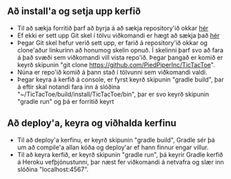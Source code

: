<insert manual>

## Að install'a og setja upp kerfið

 - Til að sækja forritið þarf að byrja á að sækja repository'ið okkar [hér](https://github.com/PiedPiperInc/TicTacToe)
 - Ef ekki er sett upp Git skel í tölvu viðkomandi er hægt að sækja það [hér](https://git-scm.com/downloads)
 - Þegar Git skel hefur verið sett upp, er farið á repository'ið okkar og clone'aður linkurinn að honumog skelin opnuð. Í skelinni þarf svo að fara á það svæði sem viðkomandi vill vista repo'ið. Þegar þangað er komið er keyrð skipunin "git clone https://github.com/PiedPiperInc/TicTacToe".
 - Núna er repo'ið komið á þann stað í tölvunni sem viðkomandi valdi.
 - Þegar keyra á kerfið á console, er fyrst keyrð skipunin "gradle build", þar á eftir skal notandi fara inn á slóðina "~/TicTacToe/build/install/TicTacToe/bin", þar er svo keyrð skipunin "gradle run" og þá er forritið keyrt
## Að deploy'a, keyra og viðhalda kerfinu
 - Til að deploy'a kerfinu, er keyrð skipunin "gradle build", Gradle sér þá um að compile'a allan kóða og deploy'ar ef hann finnur engar villur.
 - Til að keyra kerfið, er keyrð skipunin "gradle run", þá keyrir Gradle kerfið á Heroku vefþjónustunni, þar næst fer viðkomandi á netvafra og slær inn slóðina "localhost:4567".

